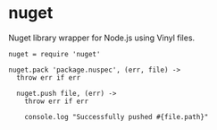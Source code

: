 nuget
==================

Nuget library wrapper for Node.js using Vinyl files.

```
nuget = require 'nuget'

nuget.pack 'package.nuspec', (err, file) ->
  throw err if err

  nuget.push file, (err) ->
    throw err if err

    console.log "Successfully pushed #{file.path}"
```
